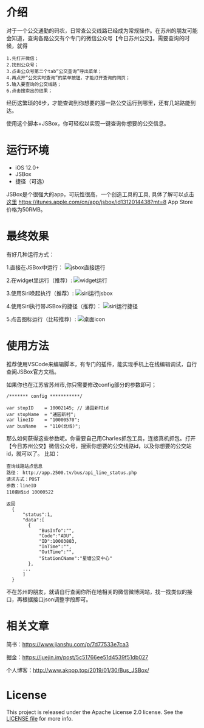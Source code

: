 # 介绍

对于一个公交通勤的码农，日常查公交线路已经成为常规操作。在苏州的朋友可能会知道，查询各路公交有个专门的微信公众号【今日苏州公交】。需要查询的时候，就得
```
1.先打开微信；
2.找到公众号；
3.点击公众号第二个tab“公交查询”呼出菜单；
4.再点开“公交实时查询”的菜单按钮，才能打开查询的网页；
5.输入要查询的公交线路；
6.点击搜索出的结果；
```
经历这繁琐的6步，才能查询到你想要的那一路公交运行到哪里，还有几站路能到达。

使用这个脚本+JSBox，你可轻松以实现一键查询你想要的公交信息。

# 运行环境

- iOS 12.0+
- JSBox 
- 捷径（可选）

JSBox是个很强大的app，可玩性很高，一个创造工具的工具, 具体了解可以点击[这里](https://sspai.com/post/42361)
https://itunes.apple.com/cn/app/jsbox/id1312014438?mt=8 App Store价格为50RMB。


# 最终效果
有好几种运行方式：

1.直接在JSBox中运行：
<img src="Images/jsbox_run.gif" alt="jsbox直接运行">

2.在widget里运行（推荐）:
<img src="Images/widget.gif" alt="widget运行">

3.使用Siri唤起执行（推荐）:
<img src="Images/siri_run_jsbox.gif" alt="siri运行jsbox">

4.使用Siri执行带JSBox的捷径（推荐）：
<img src="Images/siri.gif" alt="siri运行捷径">

5.点击图标运行（比较推荐）:
<img src="Images/icon_launch_jsbox.gif" alt="桌面icon">

# 使用方法
  
  推荐使用VSCode来编辑脚本，有专门的插件，能实现手机上在线编辑调试，自行查阅JSBox官方文档。
  
  如果你也在江苏省苏州市,你只需要修改config部分的参数即可；
  
  ```
  /******* config ***********/

  var stopID    = 10002145; // 通园新村id
  var stopName  = "通园新村";
  var lineID    = "10000570";
  var busName   = "110(北线)";
  
  ```
  
  那么如何获得这些参数呢。你需要自己用Charles抓包工具，连接真机抓包。打开【今日苏州公交】微信公众号，搜索你想要的公交线路id，以及你想要的公交站id，就可以了。
  比如：
  
  ```
  查询线路站点信息
  路径： http://app.2500.tv/bus/api_line_status.php
  请求方式：POST
  参数：lineID 
  110南线id 10000522

  返回
    {
      "status":1,
      "data":[
        {
            "BusInfo":"",
            "Code":"ADU",
            "ID":10003883,
            "InTime":"",
            "OutTime":"",
            "StationCName":"星塘公交中心"
        },
        ...
        ]
    }

  ```
  
  不在苏州的朋友，就请自行查阅你所在地相关的微信微博网站，找一找类似的接口，再根据接口json调整字段即可。
  
# 相关文章

简书：https://www.jianshu.com/p/7d77533e7ca3 

掘金：https://juejin.im/post/5c51766ee51d4539f51db027

个人博客：http://www.akpop.top/2019/01/30/Bus_JSBox/

# License

This project is released under the Apache License 2.0 license. See the [LICENSE file](LICENSE) for more info.

